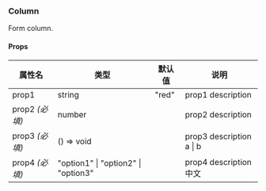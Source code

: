 ### Column

Form column.

#### Props

| 属性名         | 类型                                | 默认值 | 说明                     |
| -------------- | ----------------------------------- | ------ | ------------------------ |
| prop1          | string                              | "red"  | prop1 description        |
| prop2 _(必填)_ | number                              |        | prop2 description        |
| prop3 _(必填)_ | () => void                          |        | prop3 description a \| b |
| prop4 _(必填)_ | "option1" \| "option2" \| "option3" |        | prop4 description 中文   |
